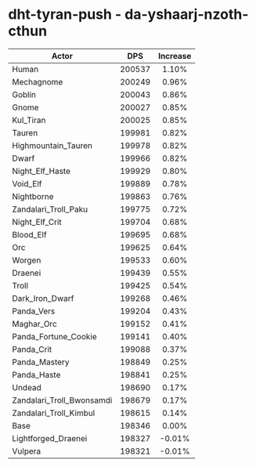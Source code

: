 # dht-tyran-push - da-yshaarj-nzoth-cthun
| Actor | DPS | Increase |
|---|:---:|:---:|
|Human|200537|1.10%|
|Mechagnome|200249|0.96%|
|Goblin|200043|0.86%|
|Gnome|200027|0.85%|
|Kul_Tiran|200025|0.85%|
|Tauren|199981|0.82%|
|Highmountain_Tauren|199978|0.82%|
|Dwarf|199966|0.82%|
|Night_Elf_Haste|199929|0.80%|
|Void_Elf|199889|0.78%|
|Nightborne|199863|0.76%|
|Zandalari_Troll_Paku|199775|0.72%|
|Night_Elf_Crit|199704|0.68%|
|Blood_Elf|199695|0.68%|
|Orc|199625|0.64%|
|Worgen|199533|0.60%|
|Draenei|199439|0.55%|
|Troll|199425|0.54%|
|Dark_Iron_Dwarf|199268|0.46%|
|Panda_Vers|199204|0.43%|
|Maghar_Orc|199152|0.41%|
|Panda_Fortune_Cookie|199141|0.40%|
|Panda_Crit|199088|0.37%|
|Panda_Mastery|198849|0.25%|
|Panda_Haste|198841|0.25%|
|Undead|198690|0.17%|
|Zandalari_Troll_Bwonsamdi|198679|0.17%|
|Zandalari_Troll_Kimbul|198615|0.14%|
|Base|198346|0.00%|
|Lightforged_Draenei|198327|-0.01%|
|Vulpera|198321|-0.01%|
